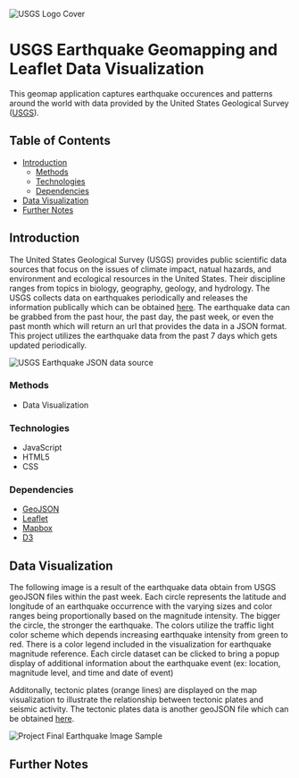 ![USGS Logo Cover](https://raw.githubusercontent.com/kiseki1107/leaflet_geomapping/master/Images/USGS_logo.png)

# USGS Earthquake Geomapping and Leaflet Data Visualization
This geomap application captures earthquake occurences and patterns around the world with data provided by the United States Geological Survey ([USGS](https://www.usgs.gov/)).

## Table of Contents
* [Introduction](#Introduction)
  * [Methods](#Methods)
  * [Technologies](#Technologies)
  * [Dependencies](#Dependencies)
* [Data Visualization](#DataVisualization)
* [Further Notes](#Notes)

<a name="Introduction"></a>
## Introduction
The United States Geological Survey (USGS) provides public scientific data sources that focus on the issues of climate impact, natual hazards, and environment and ecological resources in the United States. Their discipline ranges from topics in biology, geography, geology, and hydrology. The USGS collects data on earthquakes periodically and releases the information publically which can be obtained [here](https://earthquake.usgs.gov/earthquakes/feed/v1.0/geojson.php). The earthquake data can be grabbed from the past hour, the past day, the past week, or even the past month which will return an url that provides the data in a JSON format. This project utilizes the earthquake data from the past 7 days which gets updated periodically.

![USGS Earthquake JSON data source](https://raw.githubusercontent.com/kiseki1107/leaflet_geomapping/master/Images/USGS_data_sample.png)

<a name="Methods"></a>
### Methods
* Data Visualization

<a name="Technologies"></a>
### Technologies
* JavaScript
* HTML5
* CSS

<a name="Dependencies"></a>
### Dependencies 
* [GeoJSON](https://earthquake.usgs.gov/earthquakes/feed/v1.0/geojson.php)
* [Leaflet](https://leafletjs.com/)
* [Mapbox](https://www.mapbox.com/)
* [D3](https://d3js.org/)

<a name="DataVisualization"></a>
## Data Visualization
The following image is a result of the earthquake data obtain from USGS geoJSON files within the past week. Each circle represents the latitude and longitude of an earthquake occurrence with the varying sizes and color ranges being proportionally based on the magnitude intensity. The bigger the circle, the stronger the earthquake. The colors utilize the traffic light color scheme which depends increasing earthquake intensity from green to red. There is a color legend included in the visualization for earthquake magnitude reference. Each circle dataset can be clicked to bring a popup display of additional information about the earthquake event (ex: location, magnitude level, and time and date of event) 

Additonally, tectonic plates (orange lines) are displayed on the map visualization to illustrate the relationship between tectonic plates and seismic activity. The tectonic plates data is another geoJSON file which can be obtained [here](https://github.com/fraxen/tectonicplates/blob/master/GeoJSON/PB2002_boundaries.json).

![Project Final Earthquake Image Sample](https://raw.githubusercontent.com/kiseki1107/leaflet_geomapping/master/earthquake_geomap.png)

<a name="Notes"></a>
## Further Notes
